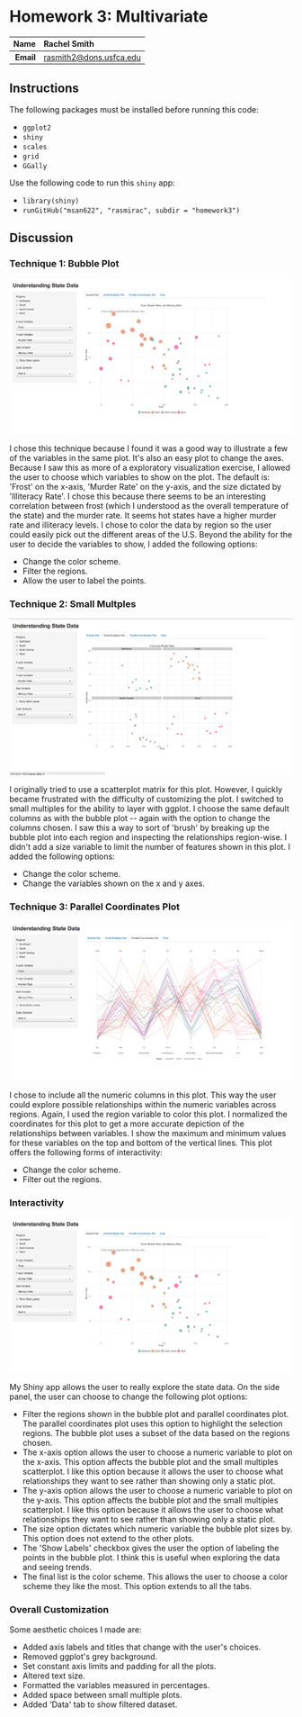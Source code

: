 Homework 3: Multivariate
==============================

| **Name**  | Rachel Smith  |
|----------:|:-------------|
| **Email** | rasmith2@dons.usfca.edu |

## Instructions ##

The following packages must be installed before running this code: 

- `ggplot2`
- `shiny`
- `scales`
- `grid`
- `GGally`

Use the following code to run this `shiny` app:

- `library(shiny)`
- `runGitHub("msan622", "rasmirac", subdir = "homework3")`


## Discussion ##

### Technique 1: Bubble Plot ###

![](bubble.png)

I chose this technique because I found it was a good way to illustrate a few of the variables in the same plot. It's also an easy plot to change the axes. Because I saw this as more of a exploratory visualization exercise, I allowed the user to choose which variables to show on the plot. The default is: 'Frost' on the x-axis, 'Murder Rate' on the y-axis, and the size dictated by 'Illiteracy Rate'. I chose this because there seems to be an interesting correlation between frost (which I understood as the overall temperature of the state) and the murder rate. It seems hot states have a higher murder rate and illiteracy levels. I chose to color the data by region so the user could easily pick out the different areas of the U.S. Beyond the ability for the user to decide the variables to show, I added the following options: 

- Change the color scheme. 
- Filter the regions.
- Allow the user to label the points. 

### Technique 2: Small Multples ###

![](smallmultiples.png)

I originally tried to use a scatterplot matrix for this plot. However, I quickly became frustrated with the difficulty of customizing the plot. I switched to small multiples for the ability to layer with ggplot. I choose the same default columns as with the bubble plot -- again with the option to change the columns chosen. I saw this a way to sort of 'brush' by breaking up the bubble plot into each region and inspecting the relationships region-wise. I didn't add a size variable to limit the number of features shown in this plot. I added the following options: 

- Change the color scheme.
- Change the variables shown on the x and y axes. 


### Technique 3: Parallel Coordinates Plot ###

![](parcoordplot.png)

I chose to include all the numeric columns in this plot. This way the user could explore possible relationships within the numeric variables across regions. Again, I used the region variable to color this plot. I normalized the coordinates for this plot to get a more accurate depiction of the relationships between variables. I show the maximum and minimum values for these variables on the top and bottom of the vertical lines. This plot offers the following forms of interactivity:

- Change the color scheme.
- Filter out the regions. 


### Interactivity ###

![](bubble.png)

My Shiny app allows the user to really explore the state data. On the side panel, the user can choose to change the following plot options: 

- Filter the regions shown in the bubble plot and parallel coordinates plot. The parallel coordinates plot uses this option to highlight the selection regions. The bubble plot uses a subset of the data based on the regions chosen. 
- The x-axis option allows the user to choose a numeric variable to plot on the x-axis. This option affects the bubble plot and the small multiples scatterplot. I like this option because it allows the user to choose what relationships they want to see rather than showing only a static plot. 
- The y-axis option allows the user to choose a numeric variable to plot on the y-axis. This option affects the bubble plot and the small multiples scatterplot. I like this option because it allows the user to choose what relationships they want to see rather than showing only a static plot. 
- The size option dictates which numeric variable the bubble plot sizes by. This option does not extend to the other plots.
- The 'Show Labels' checkbox gives the user the option of labeling the points in the bubble plot. I think this is useful when exploring the data and seeing trends. 
- The final list is the color scheme. This allows the user to choose a color scheme they like the most. This option extends to all the tabs. 


### Overall Customization 

Some aesthetic choices I made are: 

- Added axis labels and titles that change with the user's choices. 
- Removed ggplot's grey background.
- Set constant axis limits and padding for all the plots. 
- Altered text size. 
- Formatted the variables measured in percentages. 
- Added space between small multiple plots. 
- Added 'Data' tab to show filtered dataset. 
